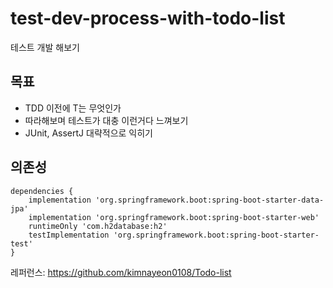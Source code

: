 # test-dev-process-with-todo-list
테스트 개발 해보기

## 목표

- TDD 이전에 T는 무엇인가
- 따라해보며 테스트가 대충 이런거다 느껴보기
- JUnit, AssertJ 대략적으로 익히기

## 의존성
```
dependencies {
	implementation 'org.springframework.boot:spring-boot-starter-data-jpa'
	implementation 'org.springframework.boot:spring-boot-starter-web'
	runtimeOnly 'com.h2database:h2'
	testImplementation 'org.springframework.boot:spring-boot-starter-test'
}
```
레퍼런스: https://github.com/kimnayeon0108/Todo-list
